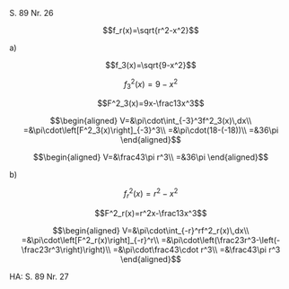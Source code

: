 S. 89 Nr. 26

$$f_r(x)=\sqrt{r^2-x^2}$$

a)

$$f_3(x)=\sqrt{9-x^2}$$

$$f^2_3(x)=9-x^2$$

$$F^2_3(x)=9x-\frac13x^3$$

$$\begin{aligned}
V=&\pi\cdot\int_{-3}^3f^2_3(x)\,dx\\
=&\pi\cdot\left[F^2_3(x)\right]_{-3}^3\\
=&\pi\cdot(18-(-18))\\
=&36\pi
\end{aligned}$$

$$\begin{aligned}
V=&\frac43\pi r^3\\
=&36\pi
\end{aligned}$$

b)

$$f^2_r(x)=r^2-x^2$$

$$F^2_r(x)=r^2x-\frac13x^3$$

$$\begin{aligned}
V=&\pi\cdot\int_{-r}^rf^2_r(x)\,dx\\
=&\pi\cdot\left[F^2_r(x)\right]_{-r}^r\\
=&\pi\cdot\left(\frac23r^3-\left(-\frac23r^3\right)\right)\\
=&\pi\cdot\frac43\cdot r^3\\
=&\frac43\pi r^3
\end{aligned}$$

HA: S. 89 Nr. 27